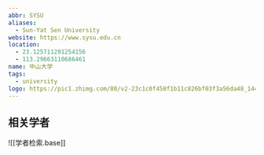```yaml
---
abbr: SYSU
aliases:
  - Sun-Yat Sen University
website: https://www.sysu.edu.cn
location:
  - 23.125711291254156
  - 113.29663110686461
name: 中山大学
tags:
  - university
logo: https://pic1.zhimg.com/80/v2-23c1c0f458f1b11c826bf03f3a56da48_1440w.webp
---
```


## 相关学者

![[学者检索.base]]